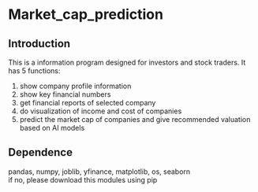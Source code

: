 # Market_cap_prediction

## Introduction  

This is a information program designed for investors and stock traders. It has 5 functions:  
1. show company profile information  
2. show key financial numbers  
3. get financial reports of selected company
4. do visualization of income and cost of companies  
5. predict the market cap of companies and give recommended valuation based on AI models  

## Dependence
pandas, numpy, joblib, yfinance, matplotlib, os, seaborn  
if no, please download this modules using pip



